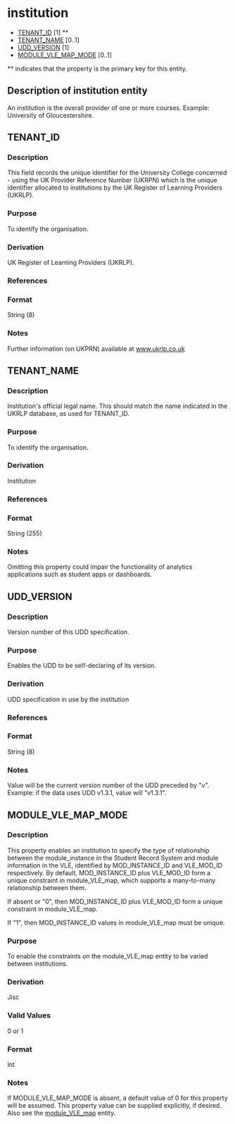 # institution
* [TENANT_ID](#tenant_id) [1] **
* [TENANT_NAME](#tenant_name) [0..1]
* [UDD_VERSION](#udd_version) [1]
* [MODULE_VLE_MAP_MODE](#module_vle_map_mode) [0..1]

\** indicates that the property is the primary key for this entity.

## Description of institution entity
An institution is the overall provider of one or more courses.  Example: University of Gloucestershire.

## TENANT_ID
### Description
This field records the unique identifier for the University College concerned - using the UK Provider Reference Number (UKRPN) which is the unique identifier allocated to institutions by the UK Register of Learning Providers (UKRLP).

### Purpose
To identify the organisation.

### Derivation
UK Register of Learning Providers (UKRLP).

### References

### Format
String (8)

### Notes
Further information (on UKPRN) available at www.ukrlp.co.uk


## TENANT_NAME
### Description
Institution's official legal name. This should match the name indicated in the UKRLP database, as used for TENANT_ID.

### Purpose
To identify the organisation.

### Derivation
Institution

### References

### Format
String (255)

### Notes
Omitting this property could impair the functionality of analytics applications such as student apps or dashboards.

## UDD_VERSION
### Description
Version number of this UDD specification.

### Purpose
Enables the UDD to be self-declaring of its version.

### Derivation
UDD specification in use by the institution

### References

### Format
String (8)

### Notes
Value will be the current version number of the UDD preceded by "v".  Example: if the data uses UDD v1.3.1, value will "v1.3.1".


## MODULE_VLE_MAP_MODE
### Description
This property enables an institution to specify the type of relationship between the module_instance in the Student Record System and module information in the VLE, identified by MOD_INSTANCE_ID and VLE_MOD_ID respectively. By default, MOD_INSTANCE_ID plus VLE_MOD_ID form a unique constraint in module_VLE_map, which supports a many-to-many relationship between them.

If absent or "0", then MOD_INSTANCE_ID plus VLE_MOD_ID form a unique constraint in module_VLE_map.

If "1", then MOD_INSTANCE_ID values in module_VLE_map must be unique.

### Purpose
To enable the constraints on the module_VLE_map entity to be varied between institutions.

### Derivation
Jisc

### Valid Values
0 or 1

### Format
Int

### Notes
If MODULE_VLE_MAP_MODE is absent, a default value of 0 for this property will be assumed. This property value can be supplied explicitly, if desired.
Also see the [module_VLE_map](module_VLE_map.md) entity.
